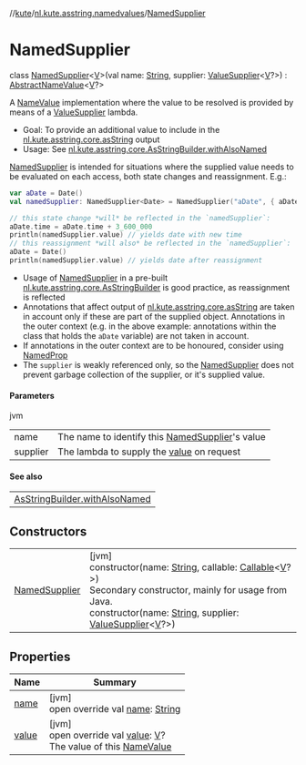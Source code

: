 //[kute](../../../index.md)/[nl.kute.asstring.namedvalues](../index.md)/[NamedSupplier](index.md)

# NamedSupplier

class [NamedSupplier](index.md)&lt;[V](index.md)&gt;(val name: [String](https://kotlinlang.org/api/latest/jvm/stdlib/kotlin/-string/index.html), supplier: [ValueSupplier](../-value-supplier/index.md)&lt;[V](index.md)?&gt;) : [AbstractNameValue](../-abstract-name-value/index.md)&lt;[V](index.md)?&gt; 

A [NameValue](../-name-value/index.md) implementation where the value to be resolved is provided by means of a [ValueSupplier](../-value-supplier/index.md) lambda.

- 
   Goal: To provide an additional value to include in the [nl.kute.asstring.core.asString](../../nl.kute.asstring.core/as-string.md) output
- 
   Usage: See  [nl.kute.asstring.core.AsStringBuilder.withAlsoNamed](../../nl.kute.asstring.core/-as-string-builder/with-also-named.md)

[NamedSupplier](index.md) is intended for situations where the supplied value needs to be evaluated on each access, both state changes and reassignment. E.g.:

```kotlin
var aDate = Date()
val namedSupplier: NamedSupplier<Date> = NamedSupplier("aDate", { aDate })

// this state change *will* be reflected in the `namedSupplier`:
aDate.time = aDate.time + 3_600_000
println(namedSupplier.value) // yields date with new time
// this reassignment *will also* be reflected in the `namedSupplier`:
aDate = Date()
println(namedSupplier.value) // yields date after reassignment
```

- 
   Usage of [NamedSupplier](index.md) in a pre-built [nl.kute.asstring.core.AsStringBuilder](../../nl.kute.asstring.core/-as-string-builder/index.md) is good practice, as reassignment is reflected
- 
   Annotations that affect output of [nl.kute.asstring.core.asString](../../nl.kute.asstring.core/as-string.md) are taken in account only if these are part of the supplied object. Annotations in the outer context (e.g. in the above example: annotations within the class that holds the `aDate` variable) are not taken in account.
- 
   If annotations in the outer context are to be honoured, consider using [NamedProp](../-named-prop/index.md)
- 
   The `supplier` is weakly referenced only, so the [NamedSupplier](index.md) does not prevent garbage collection of the supplier, or it's supplied value.

#### Parameters

jvm

| | |
|---|---|
| name | The name to identify this [NamedSupplier](index.md)'s value |
| supplier | The lambda to supply the [value](value.md) on request |

#### See also

| |
|---|
| [AsStringBuilder.withAlsoNamed](../../nl.kute.asstring.core/-as-string-builder/with-also-named.md) |

## Constructors

| | |
|---|---|
| [NamedSupplier](-named-supplier.md) | [jvm]<br>constructor(name: [String](https://kotlinlang.org/api/latest/jvm/stdlib/kotlin/-string/index.html), callable: [Callable](https://docs.oracle.com/javase/8/docs/api/java/util/concurrent/Callable.html)&lt;[V](index.md)?&gt;)<br>Secondary constructor, mainly for usage from Java.<br>constructor(name: [String](https://kotlinlang.org/api/latest/jvm/stdlib/kotlin/-string/index.html), supplier: [ValueSupplier](../-value-supplier/index.md)&lt;[V](index.md)?&gt;) |

## Properties

| Name | Summary |
|---|---|
| [name](name.md) | [jvm]<br>open override val [name](name.md): [String](https://kotlinlang.org/api/latest/jvm/stdlib/kotlin/-string/index.html) |
| [value](value.md) | [jvm]<br>open override val [value](value.md): [V](index.md)?<br>The value of this [NameValue](../-name-value/index.md) |
